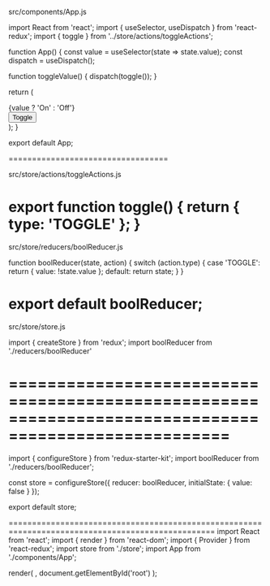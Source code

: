 src/components/App.js


import React from 'react';
import { useSelector, useDispatch } from 'react-redux';
import { toggle } from '../store/actions/toggleActions';

function App() {
  const value = useSelector(state => state.value);
  const dispatch = useDispatch();

  function toggleValue() {
    dispatch(toggle());
  }

  return (
    <div>
      <div>{value ? 'On' : 'Off'}</div>
      <button onClick={toggleValue}>Toggle</button>
    </div>
  );
}

export default App;

==================================

src/store/actions/toggleActions.js

export function toggle() {
  return { type: 'TOGGLE' };
}
==========================================


src/store/reducers/boolReducer.js

function boolReducer(state, action) {
  switch (action.type) {
    case 'TOGGLE':
      return { value: !state.value };
    default:
      return state;
  }
}

export default boolReducer;
======================================================================
src/store/store.js


import { createStore } from 'redux';
import boolReducer from './reducers/boolReducer'

=====================================================================================================
==============

import { configureStore } from 'redux-starter-kit';
import boolReducer from './reducers/boolReducer';

const store = configureStore({
  reducer: boolReducer,
  initialState: { value: false }
});

export default store;

==================================================================================================
import React from 'react';
import { render } from 'react-dom';
import { Provider } from 'react-redux';
import store from './store';
import App from './components/App';

render(
  <Provider store={store}>
    <App />
  </Provider>,
  document.getElementById('root')
);
